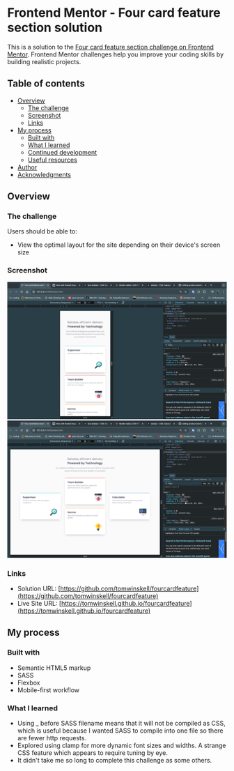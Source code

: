 # Frontend Mentor - Four card feature section solution

This is a solution to the [Four card feature section challenge on Frontend Mentor](https://www.frontendmentor.io/challenges/four-card-feature-section-weK1eFYK). Frontend Mentor challenges help you improve your coding skills by building realistic projects.

## Table of contents

- [Overview](#overview)
  - [The challenge](#the-challenge)
  - [Screenshot](#screenshot)
  - [Links](#links)
- [My process](#my-process)
  - [Built with](#built-with)
  - [What I learned](#what-i-learned)
  - [Continued development](#continued-development)
  - [Useful resources](#useful-resources)
- [Author](#author)
- [Acknowledgments](#acknowledgments)

## Overview

### The challenge

Users should be able to:

- View the optimal layout for the site depending on their device's screen size

### Screenshot

![screenshotMobile.png](https://raw.githubusercontent.com/tomwinskell/fourcardfeature/refs/heads/main/screenshotMobile.png)
![screenshotDesktop.png](https://raw.githubusercontent.com/tomwinskell/fourcardfeature/refs/heads/main/screenshotDesktop.png)

### Links

- Solution URL: [https://github.com/tomwinskell/fourcardfeature](https://github.com/tomwinskell/fourcardfeature)
- Live Site URL: [https://tomwinskell.github.io/fourcardfeature](https://tomwinskell.github.io/fourcardfeature)

## My process

### Built with

- Semantic HTML5 markup
- SASS
- Flexbox
- Mobile-first workflow

### What I learned

- Using _ before SASS filename means that it will not be compiled as CSS, which is useful because I wanted SASS to compile into one file so there are fewer http requests.
- Explored using clamp for more dynamic font sizes and widths. A strange CSS feature which appears to require tuning by eye.
- It didn't take me so long to complete this challenge as some others.